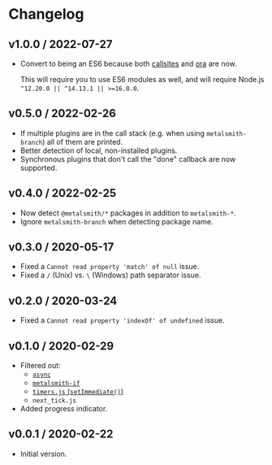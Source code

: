 # Changelog

## v1.0.0 / 2022-07-27

- Convert to being an ES6 because both [callsites](https://www.npmjs.com/package/callsites) and [ora](https://www.npmjs.com/package/ora) are now.

  This will require you to use ES6 modules as well, and will require Node.js `^12.20.0 || ^14.13.1 || >=16.0.0`.

## v0.5.0 / 2022-02-26

- If multiple plugins are in the call stack (e.g. when using `metalsmith-branch`) all of them are printed.
- Better detection of local, non-installed plugins.
- Synchronous plugins that don't call the "done" callback are now supported.

## v0.4.0 / 2022-02-25

- Now detect `@metalsmith/*` packages in addition to `metalsmith-*`.
- Ignore `metalsmith-branch` when detecting package name.

## v0.3.0 / 2020-05-17

- Fixed a `Cannot read property 'match' of null` issue.
- Fixed a `` / `` (Unix) vs. `` \ `` (Windows) path separator issue.

## v0.2.0 / 2020-03-24

- Fixed a `Cannot read property 'indexOf' of undefined` issue.

## v0.1.0 / 2020-02-29

- Filtered out:
  - [`async`](https://www.npmjs.com/package/async)
  - [`metalsmith-if`](https://www.npmjs.com/package/metalsmith-if)
  - [`timers.js` (`setImmediate()`)](https://nodejs.org/api/timers.html)
  - `next_tick.js`
- Added progress indicator.

## v0.0.1 / 2020-02-22

- Initial version.
